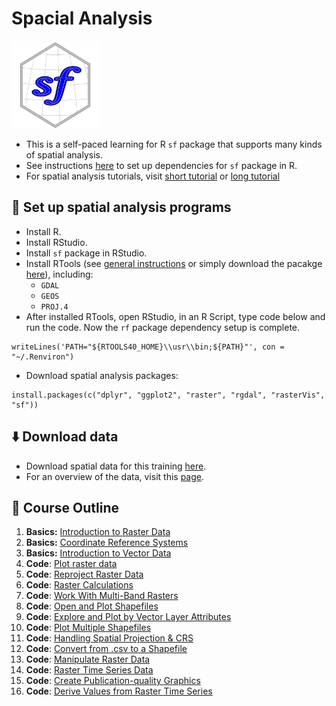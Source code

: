 # Spacial Analysis 

<img src="Image/cover.png" width="140">

* This is a self-paced learning for R `sf` package that supports many kinds of spatial analysis.  
* See instructions [here](https://datacarpentry.org/geospatial-workshop/setup.html) to set up dependencies for `sf` package in R.
* For spatial analysis tutorials, visit [short tutorial](https://ucmerced.github.io/2021-03-22-ucmerced/) or [long tutorial](https://datacarpentry.org/r-raster-vector-geospatial/)

## :wrench: Set up spatial analysis programs 
* Install R. 
* Install RStudio. 
* Install `sf` package in RStudio.
* Install RTools (see [general instructions](https://datacarpentry.org/geospatial-workshop/setup.html) or simply download the pacakge [here](http://www.kyngchaos.com/software/frameworks/)), including: 
	* `GDAL`
	* `GEOS`
	* `PROJ.4` 
* After installed RTools, open RStudio, in an R Script, type code below and run the code. Now the `rf` package dependency setup is complete.

```
writeLines('PATH="${RTOOLS40_HOME}\\usr\\bin;${PATH}"', con = "~/.Renviron")
```
* Download spatial analysis packages: 

```
install.packages(c("dplyr", "ggplot2", "raster", "rgdal", "rasterVis", "sf"))
```

## :arrow_down: Download data 
* Download spatial data for this training [here](https://ndownloader.figshare.com/articles/2009586/versions/10).
* For an overview of the data, visit this [page](https://datacarpentry.org/geospatial-workshop/data/).

## :blue_book: Course Outline 
1. **Basics:** [Introduction to Raster Data](https://datacarpentry.org/organization-geospatial/01-intro-raster-data/index.html)  
2. **Basics:** [Coordinate Reference Systems](https://datacarpentry.org/organization-geospatial/03-crs/index.html)
3. **Basics:** [Introduction to Vector Data](https://datacarpentry.org/organization-geospatial/02-intro-vector-data/index.html)
4. **Code**: [Plot raster data](https://datacarpentry.org/r-raster-vector-geospatial/02-raster-plot/index.html)
5. **Code**: [Reproject Raster Data](https://datacarpentry.org/r-raster-vector-geospatial/03-raster-reproject-in-r/index.html)
6. **Code**: [Raster Calculations](https://datacarpentry.org/r-raster-vector-geospatial/04-raster-calculations-in-r/index.html)
7. **Code**: [Work With Multi-Band Rasters](https://datacarpentry.org/r-raster-vector-geospatial/05-raster-multi-band-in-r/index.html)
8. **Code**: [Open and Plot Shapefiles](https://datacarpentry.org/r-raster-vector-geospatial/06-vector-open-shapefile-in-r/index.html)
9. **Code**: [Explore and Plot by Vector Layer Attributes](https://datacarpentry.org/r-raster-vector-geospatial/07-vector-shapefile-attributes-in-r/index.html)
10. **Code**: [Plot Multiple Shapefiles](https://datacarpentry.org/r-raster-vector-geospatial/08-vector-plot-shapefiles-custom-legend/index.html)
11. **Code**: [Handling Spatial Projection & CRS](https://datacarpentry.org/r-raster-vector-geospatial/09-vector-when-data-dont-line-up-crs/index.html)
12. **Code**: [Convert from .csv to a Shapefile](https://datacarpentry.org/r-raster-vector-geospatial/10-vector-csv-to-shapefile-in-r/index.html)
13. **Code**: [Manipulate Raster Data](https://datacarpentry.org/r-raster-vector-geospatial/11-vector-raster-integration/index.html)
14. **Code**: [Raster Time Series Data](https://datacarpentry.org/r-raster-vector-geospatial/12-time-series-raster/index.html)
15. **Code**: [Create Publication-quality Graphics](https://datacarpentry.org/r-raster-vector-geospatial/13-plot-time-series-rasters-in-r/index.html)
16.  **Code**: [Derive Values from Raster Time Series](https://datacarpentry.org/r-raster-vector-geospatial/14-extract-ndvi-from-rasters-in-r/index.html)